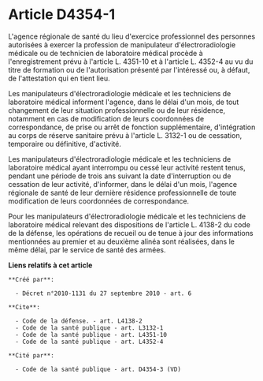 # Article D4354-1

L'agence régionale de santé du lieu d'exercice professionnel des personnes autorisées à exercer la profession de manipulateur
d'électroradiologie médicale ou de technicien de laboratoire médical procède à l'enregistrement prévu à l'article L. 4351-10
et à l'article L. 4352-4 au vu du titre de formation ou de l'autorisation présenté par l'intéressé ou, à défaut, de
l'attestation qui en tient lieu. 

Les manipulateurs d'électroradiologie médicale et les techniciens de laboratoire médical informent l'agence, dans le délai
d'un mois, de tout changement de leur situation professionnelle ou de leur résidence, notamment en cas de modification de
leurs coordonnées de correspondance, de prise ou arrêt de fonction supplémentaire, d'intégration au corps de réserve
sanitaire prévu à l'article L. 3132-1 ou de cessation, temporaire ou définitive, d'activité. 

Les manipulateurs d'électroradiologie médicale et les techniciens de laboratoire médical ayant interrompu ou cessé leur
activité restent tenus, pendant une période de trois ans suivant la date d'interruption ou de cessation de leur activité,
d'informer, dans le délai d'un mois, l'agence régionale de santé de leur dernière résidence professionnelle de toute
modification de leurs coordonnées de correspondance. 

Pour les manipulateurs d'électroradiologie médicale et les techniciens de laboratoire médical relevant des dispositions de
l'article L. 4138-2 du code de la défense, les opérations de recueil ou de tenue à jour des informations mentionnées au
premier et au deuxième alinéa sont réalisées, dans le même délai, par le service de santé des armées.

**Liens relatifs à cet article**

	**Créé par**:

	  - Décret n°2010-1131 du 27 septembre 2010 - art. 6

	**Cite**:

	  - Code de la défense. - art. L4138-2
	  - Code de la santé publique - art. L3132-1
	  - Code de la santé publique - art. L4351-10
	  - Code de la santé publique - art. L4352-4

	**Cité par**:

	  - Code de la santé publique - art. D4354-3 (VD)
